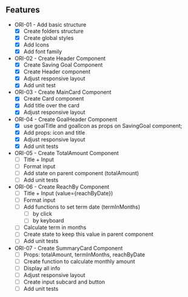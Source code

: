 ## Features

- ORI-01 - Add basic structure
    - [x]  Create folders structure
    - [x]  Create global styles
    - [x]  Add Icons
    - [x]  Add font family

- ORI-02 - Create Header Component
    - [x]  Create Saving Goal Component
    - [x]  Create Header component
    - [x]  Adjust responsive layout
    - [x]  Add unit test

- ORI-03 - Create MainCard Component
    - [x]  Create Card component
    - [x]  Add title over the card
    - [x]  Adjust responsive layout

- ORI-04 - Create GoalHeader Component
    - [x]  use goalTitle and goalIcon as props on SavingGoal component;
    - [x]  Add props: icon and title
    - [x]  Adjust responsive layout
    - [x]  Add unit tests

- ORI-05 - Create TotalAmount Component
    - [ ]  Title + Input
    - [ ]  Format input
    - [ ]  Add state on parent component (totalAmount)
    - [ ]  Add unit tests

- ORI-06 - Create ReachBy Component
    - [ ]  Title + Input (value={reachByDate})
    - [ ]  Format input
    - [ ]  Add functions to set term date (termInMonths)
        - [ ]  by click
        - [ ]  by keyboard
    - [ ]  Calculate term in months
    - [ ]  Create state to keep this value in parent component
    - [ ]  Add unit tests

- ORI-07 - Create SummaryCard Component
    - [ ]  Props: totalAmount, termInMonths, reachByDate
    - [ ]  Create function to calculate monthly amount
    - [ ]  Display all info
    - [ ]  Adjust responsive layout
    - [ ]  Create input subcard and button
    - [ ]  Add unit tests